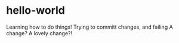 # hello-world
Learning how to do things!
Trying to committ changes, and failing
A change?
A lovely change?!
